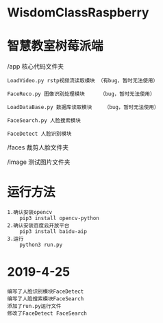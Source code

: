 # WisdomClassRaspberry
# 智慧教室树莓派端

/app 核心代码文件夹

	LoadVideo.py rstp视频流读取模块 （有bug，暂时无法使用）

	FaceReco.py 图像识别处理模块     （bug，暂时无法使用）

	LoadDataBase.py 数据库读取模块    （bug，暂时无法使用）

	FaceSearch.py 人脸搜索模块

	FaceDetect 人脸识别模块

/faces 裁剪人脸文件夹

/image 测试图片文件夹

# 运行方法

	1.确认安装opencv
		pip3 install opencv-python
	2.确认安装百度云开放平台
		pip3 install baidu-aip
	3.运行
		python3 run.py


# 2019-4-25
	
	编写了人脸识别模块FaceDetect
	编写了人脸搜索模块FaceSearch
	添加了run.py运行文件
	修改了FaceDetect FaceSearch
	

